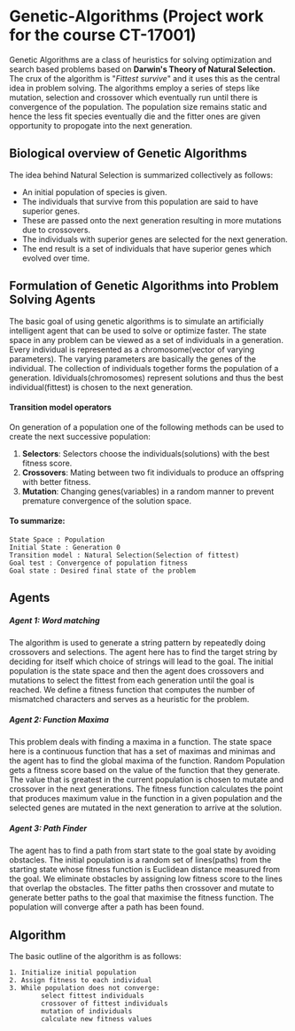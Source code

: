# Genetic-Algorithms (Project work for the course CT-17001)

Genetic Algorithms are a class of heuristics for solving optimization and search based problems based on **Darwin's Theory of Natural Selection.** The crux of the algorithm is "_Fittest survive_" and it uses this as the central idea in problem solving. The algorithms employ a series of steps like mutation, selection and crossover which eventually run until there is convergence of the population. The population size remains static and hence the less fit species eventually die and the fitter ones are given opportunity to propogate into the next generation.

## Biological overview of Genetic Algorithms

The idea behind Natural Selection is summarized collectively as follows:
* An initial population of species is given.
* The individuals that survive from this population are said to have superior genes.
* These are passed onto the next generation resulting in more mutations due to crossovers.
* The individuals with superior genes are selected for the next generation.
* The end result is a set of individuals that have superior genes which evolved over time.


## Formulation of Genetic Algorithms into Problem Solving Agents

The basic goal of using genetic algorithms is to simulate an artificially intelligent agent that can be used to solve or optimize faster. The state space in any problem can be viewed as a set of individuals in a generation. Every individual is represented as a chromosome(vector of varying parameters). The varying parameters are basically the genes of the individual. The collection of individuals together forms the population of a generation. Idividuals(chromosomes) represent solutions and thus the best individual(fittest) is chosen to the next generation.

#### Transition model operators
On generation of a population one of the following methods can be used to create the next successive population:
1. **Selectors**: Selectors choose the individuals(solutions) with the best fitness score.
2. **Crossovers**: Mating between two fit individuals to produce an offspring with better fitness.
3. **Mutation**: Changing genes(variables) in a random manner to prevent premature convergence of the solution space.

#### To summarize:

```
State Space : Population
Initial State : Generation 0
Transition model : Natural Selection(Selection of fittest)
Goal test : Convergence of population fitness
Goal state : Desired final state of the problem
```
[flowchart]: https://github.com/AnupNair08/Genetic-Algorithms/raw/master/res/flowchart.png


## Agents

##### Agent 1: Word matching 
The algorithm is used to generate a string pattern by repeatedly doing crossovers and selections. The agent here has to find the target string by deciding for itself which choice of strings will lead to the goal. The initial population is the state space and then the agent does crossovers and mutations to select the fittest from each generation until the goal is reached. We define a fitness function that computes the number of mismatched characters and serves as a heuristic for the problem.


##### Agent 2: Function Maxima
This problem deals with finding a maxima in a function. The state space here is a continuous function that has a set of maximas and minimas and the agent has to find the global maxima of the function.
Random Population gets a fitness score based on the value of the function that they generate. The value that is greatest in the current population is chosen to mutate and crossover in the next generations. The fitness function calculates the point that produces maximum value in the function in a given population and the selected genes are mutated in the next generation to arrive at the solution.

##### Agent 3: Path Finder
The agent has to find a path from start state to the goal state by avoiding obstacles. The initial population is a random set of lines(paths) from the starting state whose fitness function is Euclidean distance measured from the goal. We eliminate obstacles by assigning low fitness score to the lines that overlap the obstacles. The fitter paths then crossover and mutate to generate better paths to the goal that maximise the fitness function. The population will converge after a path has been found. 

## Algorithm
The basic outline of the algorithm is as follows:
```
1. Initialize initial population
2. Assign fitness to each individual
3. While population does not converge:
        select fittest individuals
        crossover of fittest individuals
        mutation of individuals
        calculate new fitness values 
```